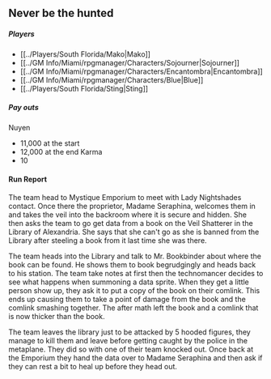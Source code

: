 ## Never be the hunted

##### Players
- [[../Players/South Florida/Mako|Mako]]
- [[../GM Info/Miami/rpgmanager/Characters/Sojourner|Sojourner]]
- [[../GM Info/Miami/rpgmanager/Characters/Encantombra|Encantombra]]
- [[../GM Info/Miami/rpgmanager/Characters/Blue|Blue]]
- [[../Players/South Florida/Sting|Sting]]

##### Pay outs
Nuyen
- 11,000 at the start
- 12,000 at the end
Karma
- 10

#### Run Report
The team head to Mystique Emporium to meet with Lady Nightshades contact. Once there the proprietor, Madame Seraphina, welcomes them in and takes the veil into the backroom where it is secure and hidden. She then asks the team to go get data from a book on the Veil Shatterer in the Library of Alexandria. She says that she can't go as she is banned from the Library after steeling a book from it last time she was there.

The team heads into the Library and talk to Mr. Bookbinder about where the book can be found. He shows them to book begrudgingly and heads back to his station. The team take notes at first then the technomancer decides to see what happens when summoning a data sprite. When they get a little person show up, they ask it to put a copy of the book on their comlink. This ends up causing them to take a point of damage from the book and the comlink smashing together. The after math left the book and a comlink that is now thicker than the book.

The team leaves the library just to be attacked by 5 hooded figures, they manage to kill them and leave before getting caught by the police in the metaplane. They did so with one of their team knocked out. Once back at the Emporium they hand the data over to Madame Seraphina and then ask if they can rest a bit to heal up before they head out.
